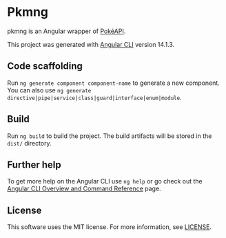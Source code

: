 # Pkmng

pkmng is an Angular wrapper of [PokéAPI](https://pokeapi.co/).

This project was generated with [Angular CLI](https://github.com/angular/angular-cli) version 14.1.3.

## Code scaffolding

Run `ng generate component component-name` to generate a new component. You can also use `ng generate directive|pipe|service|class|guard|interface|enum|module`.

## Build

Run `ng build` to build the project. The build artifacts will be stored in the `dist/` directory.

## Further help

To get more help on the Angular CLI use `ng help` or go check out the [Angular CLI Overview and Command Reference](https://angular.io/cli) page.

## License

This software uses the MIT license. For more information, see [LICENSE](https://github.com/MBDesu/pkmng/blob/main/LICENSE).
